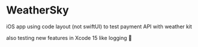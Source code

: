 # WeatherSky
iOS app using code layout (not swiftUI) to test payment API with weather kit

also testing new features in Xcode 15 like logging 🤟
